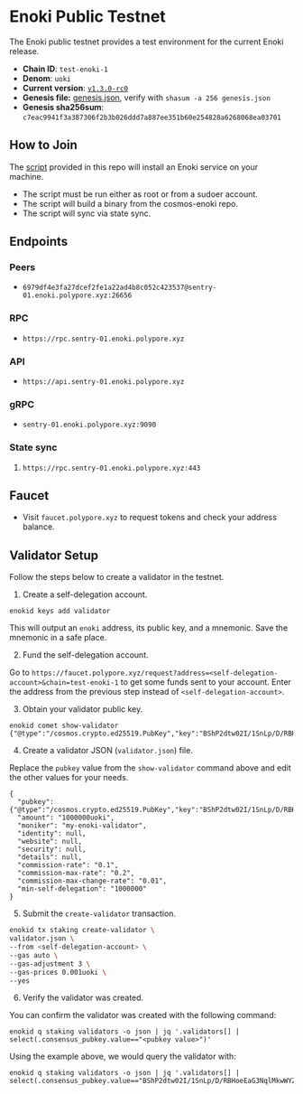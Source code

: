 
# Enoki Public Testnet

The Enoki public testnet provides a test environment for the current Enoki release.

* **Chain ID**: `test-enoki-1`
* **Denom**: `uoki`
* **Current version**: [`v1.3.0-rc0`](https://github.com/hyphacoop/cosmos-enoki/releases/tag/v1.3.0-rc0)
* **Genesis file:**  [genesis.json](genesis.json), verify with `shasum -a 256 genesis.json`
* **Genesis sha256sum**: `c7eac9941f3a387306f2b3b026ddd7a887ee351b60e254828a6268068ea03701`

## How to Join

The [script](./join-enoki.sh) provided in this repo will install an Enoki service on your machine.
* The script must be run either as root or from a sudoer account.
* The script will build a binary from the cosmos-enoki repo.
* The script will sync via state sync.

## Endpoints

### Peers

* `6979df4e3fa27dcef2fe1a22ad4b8c052c423537@sentry-01.enoki.polypore.xyz:26656`

### RPC

* `https://rpc.sentry-01.enoki.polypore.xyz`

### API

* `https://api.sentry-01.enoki.polypore.xyz`

### gRPC

* `sentry-01.enoki.polypore.xyz:9090`

### State sync

1. `https://rpc.sentry-01.enoki.polypore.xyz:443`

## Faucet

* Visit `faucet.polypore.xyz` to request tokens and check your address balance.

## Validator Setup

Follow the steps below to create a validator in the testnet.

1. Create a self-delegation account.
```
enokid keys add validator
```
This will output an `enoki` address, its public key, and a mnemonic. Save the mnemonic in a safe place.

2. Fund the self-delegation account.
   
Go to `https://faucet.polypore.xyz/request?address=<self-delegation-account>&chain=test-enoki-1` to get some funds sent to your account. Enter the address from the previous step instead of `<self-delegation-account>`.

3. Obtain your validator public key.
```
enokid comet show-validator
{"@type":"/cosmos.crypto.ed25519.PubKey","key":"BShP2dtw02I/1SnLp/D/RBHoeEaG3NqlMkwWYZOqcug="}
```

4. Create a validator JSON (`validator.json`) file.

Replace the `pubkey` value from the `show-validator` command above and edit the other values for your needs.
```
{
  "pubkey": {"@type":"/cosmos.crypto.ed25519.PubKey","key":"BShP2dtw02I/1SnLp/D/RBHoeEaG3NqlMkwWYZOqcug="},
  "amount": "1000000uoki",
  "moniker": "my-enoki-validator",
  "identity": null,
  "website": null,
  "security": null,
  "details": null,
  "commission-rate": "0.1",
  "commission-max-rate": "0.2",
  "commission-max-change-rate": "0.01",
  "min-self-delegation": "1000000"
}
```

5. Submit the `create-validator` transaction.

```bash
enokid tx staking create-validator \
validator.json \
--from <self-delegation-account> \
--gas auto \
--gas-adjustment 3 \
--gas-prices 0.001uoki \
--yes
```

6. Verify the validator was created.

You can confirm the validator was created with the following command:
```
enokid q staking validators -o json | jq '.validators[] | select(.consensus_pubkey.value=="<pubkey value>")'
```
Using the example above, we would query the validator with:
```
enokid q staking validators -o json | jq '.validators[] | select(.consensus_pubkey.value=="BShP2dtw02I/1SnLp/D/RBHoeEaG3NqlMkwWYZOqcug=")'
```
